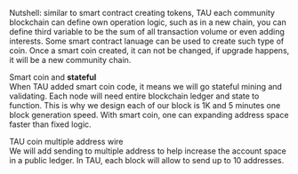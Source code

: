 Nutshell: similar to smart contract creating tokens, TAU each community blockchain can define own operation logic, such as in a new chain, you can define third variable to be the sum of all transaction volume or even adding interests. 
Some smart contract lanuage can be used to create such type of coin. Once a smart coin created, it can not be changed, if upgrade happens, it will be a new community chain.

Smart coin and **stateful** <br>
When TAU added smart coin code, it means we will go stateful mining and validating. 
Each node will need entire blockchain ledger and state to function. This is why we design each of our block is 1K and 5 minutes one block generation speed. With smart coin, one can expanding address space faster than fixed logic. 

TAU coin multiple address wire <br>
We will add sending to multiple address to help increase the account space in a public ledger. In TAU, each block will allow to send up to 10 addresses. 
